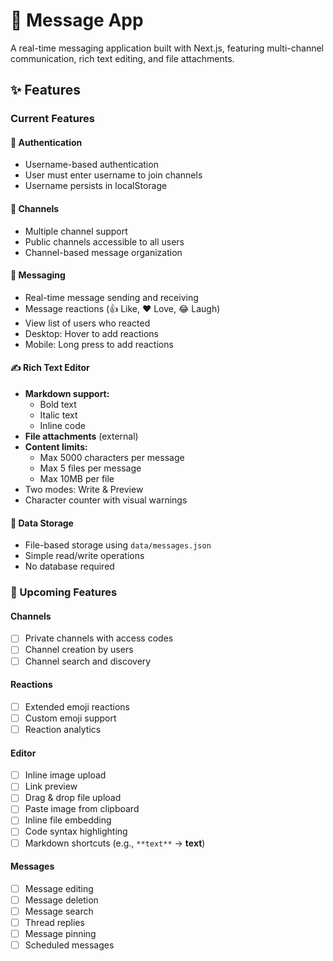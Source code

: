 # 💬 Message App

A real-time messaging application built with Next.js, featuring multi-channel communication, rich text editing, and file attachments.

## ✨ Features

### Current Features

#### 🔐 Authentication

- Username-based authentication
- User must enter username to join channels
- Username persists in localStorage

#### 📢 Channels

- Multiple channel support
- Public channels accessible to all users
- Channel-based message organization

#### 💬 Messaging

- Real-time message sending and receiving
- Message reactions (👍 Like, ❤️ Love, 😂 Laugh)
- View list of users who reacted
- Desktop: Hover to add reactions
- Mobile: Long press to add reactions

#### ✍️ Rich Text Editor

- **Markdown support:**
  - Bold text
  - Italic text
  - Inline code
- **File attachments** (external)
- **Content limits:**
  - Max 5000 characters per message
  - Max 5 files per message
  - Max 10MB per file
- Two modes: Write & Preview
- Character counter with visual warnings

#### 💾 Data Storage

- File-based storage using `data/messages.json`
- Simple read/write operations
- No database required

### 🚀 Upcoming Features

#### Channels

- [ ] Private channels with access codes
- [ ] Channel creation by users
- [ ] Channel search and discovery

#### Reactions

- [ ] Extended emoji reactions
- [ ] Custom emoji support
- [ ] Reaction analytics

#### Editor

- [ ] Inline image upload
- [ ] Link preview
- [ ] Drag & drop file upload
- [ ] Paste image from clipboard
- [ ] Inline file embedding
- [ ] Code syntax highlighting
- [ ] Markdown shortcuts (e.g., `**text**` → **text**)

#### Messages

- [ ] Message editing
- [ ] Message deletion
- [ ] Message search
- [ ] Thread replies
- [ ] Message pinning
- [ ] Scheduled messages
